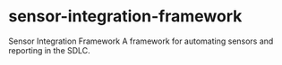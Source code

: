 # sensor-integration-framework
Sensor Integration Framework
A framework for automating sensors and reporting in the SDLC.
